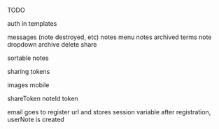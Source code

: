 TODO

auth in templates

messages (note destroyed, etc)
notes menu
  notes
  archived
  terms
note dropdown
  archive
  delete
  share

sortable notes
  
sharing tokens

images
mobile

shareToken
noteId
token

email goes to register url and stores session variable
after registration, userNote is created
